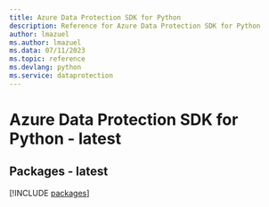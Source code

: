 ```yaml
---
title: Azure Data Protection SDK for Python
description: Reference for Azure Data Protection SDK for Python
author: lmazuel
ms.author: lmazuel
ms.data: 07/11/2023
ms.topic: reference
ms.devlang: python
ms.service: dataprotection
---
```

# Azure Data Protection SDK for Python - latest
## Packages - latest
[!INCLUDE [packages](data-protection-index.md)]
